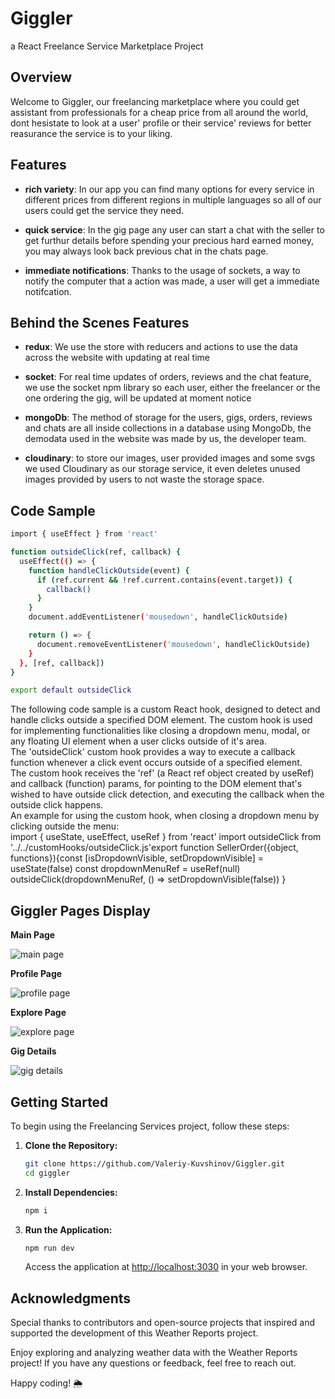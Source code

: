 # Giggler
a React Freelance Service Marketplace Project

## Overview

Welcome to Giggler, our freelancing marketplace where you could get assistant from professionals for a cheap price from all around the world,
dont hesistate to look at a user' profile or their service' reviews for better reasurance the service is to your liking.

## Features

- **rich variety**: In our app you can find many options for every service in different prices from different regions in multiple languages so all of our users could get the service they need.

- **quick service**: In the gig page any user can start a chat with the seller to get furthur details before spending your precious hard earned money, you may always look back previous chat in the chats page.

- **immediate notifications**: Thanks to the usage of sockets, a way to notify the computer that a action was made, a user will get a immediate notifcation.

## Behind the Scenes Features

- **redux**: We use the store with reducers and actions to use the data across the website with updating at real time

- **socket**: For real time updates of orders, reviews and the chat feature, we use the socket npm library so each user, either the freelancer or the one ordering the gig, will be updated at moment notice

- **mongoDb**: The method of storage for the users, gigs, orders, reviews and chats are all inside collections in a database using MongoDb, the demodata used in the website was made by us, the developer team.

- **cloudinary**: to store our images, user provided images and some svgs we used Cloudinary as our storage service, it even deletes unused images provided by users to not waste the storage space.

## Code Sample

```bash
import { useEffect } from 'react'

function outsideClick(ref, callback) {
  useEffect(() => {
    function handleClickOutside(event) {
      if (ref.current && !ref.current.contains(event.target)) {
        callback()
      }
    }
    document.addEventListener('mousedown', handleClickOutside)

    return () => {
      document.removeEventListener('mousedown', handleClickOutside)
    }
  }, [ref, callback])
}

export default outsideClick
```

The following code sample is a custom React hook, designed to detect and handle clicks outside a specified DOM element. The custom hook is used for implementing functionalities like closing a dropdown menu, modal, or any floating UI element when a user clicks outside of it's area.<br>
The 'outsideClick' custom hook provides a way to execute a callback function whenever a click event occurs outside of a specified element.<br>
The custom hook receives the 'ref' (a React ref object created by useRef) and callback (function) params, for pointing to the DOM element that's wished to have outside click detection, and executing the callback when the outside click happens.<br>
An example for using the custom hook, when closing a dropdown menu by clicking outside the menu:<br>
import { useState, useEffect, useRef } from 'react'
import outsideClick from '../../customHooks/outsideClick.js'export function SellerOrder({object, functions}){const [isDropdownVisible, setDropdownVisible] = useState(false)
const dropdownMenuRef = useRef(null)
outsideClick(dropdownMenuRef, () => setDropdownVisible(false))
}

## Giggler Pages Display

**Main Page** 

![main page](https://res.cloudinary.com/dgwgcf6mk/image/upload/v1701984839/Giggler/gig-images/jo1djom9s10sljgfkjj2.png)

**Profile Page**

![profile page](https://res.cloudinary.com/dgwgcf6mk/image/upload/v1701984857/Giggler/gig-images/qp76gxhvnyctivy3vu6w.png)

**Explore Page**

![explore page](https://res.cloudinary.com/dgwgcf6mk/image/upload/v1702383458/Screenshot_2023-12-12_141609_myuzj5.png)

**Gig Details**

![gig details](https://res.cloudinary.com/dgwgcf6mk/image/upload/v1702383458/Screenshot_2023-12-12_141703_rofcmz.png)

## Getting Started

To begin using the Freelancing Services project, follow these steps:

1. **Clone the Repository:**
   ```bash
   git clone https://github.com/Valeriy-Kuvshinov/Giggler.git
   cd giggler
   ```

2. **Install Dependencies:**
   ```bash
   npm i
   ```

3. **Run the Application:**
   ```bash
   npm run dev
   ```

   Access the application at [http://localhost:3030](http://localhost:5173) in your web browser.

## Acknowledgments

Special thanks to contributors and open-source projects that inspired and supported the development of this Weather Reports project.

Enjoy exploring and analyzing weather data with the Weather Reports project! If you have any questions or feedback, feel free to reach out.

Happy coding! 🌦️
